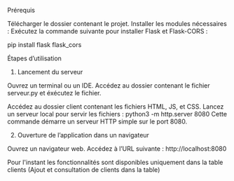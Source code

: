 Prérequis

Télécharger le dossier contenant le projet.
Installer les modules nécessaires :
Exécutez la commande suivante pour installer Flask et Flask-CORS :

pip install flask flask_cors

Étapes d’utilisation
1. Lancement du serveur

Ouvrez un terminal ou un IDE.
Accédez au dossier contenant le fichier serveur.py et éxécutez le fichier.

Accédez au dossier client contenant les fichiers HTML, JS, et CSS.
Lancez un serveur local pour servir les fichiers : python3 -m http.server 8080
Cette commande démarre un serveur HTTP simple sur le port 8080.

2. Ouverture de l’application dans un navigateur

Ouvrez un navigateur web.
Accédez à l’URL suivante : http://localhost:8080

Pour l'instant les fonctionnalités sont disponibles uniquement dans la table clients (Ajout et consultation de clients dans la table)
